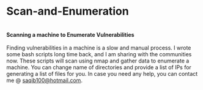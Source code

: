 # Scan-and-Enumeration
<br><b> Scanning a machine to Enumerate Vulnerabilities</b></br>
<br>Finding vulnerabilities in a machine is a slow and manual process. I wrote some bash scripts long time back, and I am sharing with the communities now. These scripts will scan using nmap and gather data to enumerate a machine. You can change name of directories and provide a list of IPs for generating a list of files for you. In case you need any help, you can contact me @ saqib100@hotmail.com. </br>
